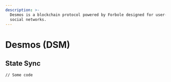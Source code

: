 ```yaml
---
description: >-
  Desmos is a blockchain protocol powered by Forbole designed for user-centric
  social networks.
---
```


# Desmos (DSM)

## State Sync

```bash
// Some code
```
